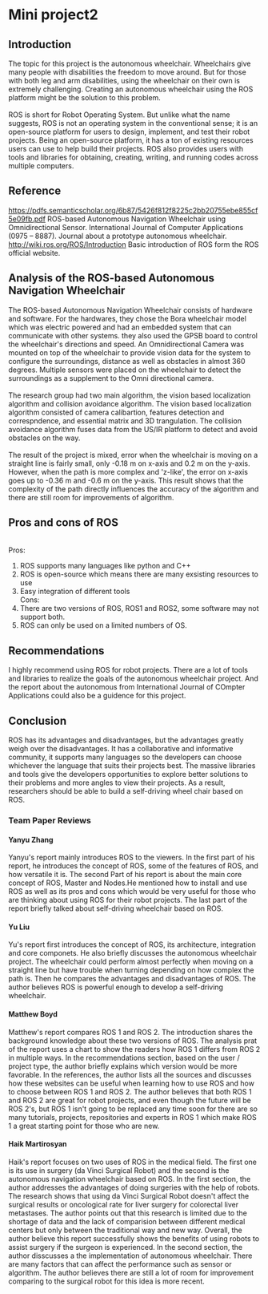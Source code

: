 
# Mini project2
## Introduction
The topic for this project is the autonomous wheelchair. Wheelchairs give many people with disabilities the freedom to move around. But for those with both leg and arm disabilities, using the wheelchair on their own is extremely challenging. Creating an autonomous wheelchair using the ROS platform might be the solution to this problem.\
\
ROS is short for Robot Operating System. But unlike what the name suggests, ROS is not an operating system in the conventional sense; it is an open-source platform for users to design, implement, and test their robot projects. Being an open-source platform, it has a ton of existing resources users can use to help build their projects.  ROS also provides users with tools and libraries for obtaining, creating, writing, and running codes across multiple computers. 
## Reference
https://pdfs.semanticscholar.org/6b87/5426f812f8225c2bb20755ebe855cf5e09fb.pdf ROS-based Autonomous Navigation Wheelchair using Omnidirectional Sensor. International Journal of Computer Applications (0975 – 8887). Journal about a prototype autonomous wheelchair.\
http://wiki.ros.org/ROS/Introduction Basic introduction of ROS form the ROS official website.
## Analysis of the ROS-based Autonomous Navigation Wheelchair
The ROS-based Autonomous Navigation Wheelchair consists of hardware and software. For the hardwares, they chose the Bora wheelchair model which was electric powered and had an embedded system that can communicate with other systems. they also used the GPSB board to control the wheelchair's directions and speed. An Omnidirectional Camera was mounted on top of the wheelchair to provide vision data for the system to configure the surroundings, distance as well as obstacles in almost 360 degrees. Multiple sensors were placed on the wheelchair to detect the surroundings as a supplement to the Omni directional camera.\
\
The research group had two main algorithm, the vision based localization algorithm and collision avoidance algorithm. The vision based localization algorithm consisted of camera calibartion, features detection and correspndence, and essential matrix and 3D trangulation. The collision avoidance algorithm fuses data from the US/IR platform to detect and avoid obstacles on the way.\
\
The result of the project is mixed, error when the wheelchair is moving on a straight line is fairly small, only -0.18 m on x-axis and 0.2 m on the y-axis. However, when the path is more complex and 'z-like', the error on x-axis goes up to -0.36 m and -0.6 m on the y-axis. This result shows that the complexity of the path directly influences the accuracy of the algorithm and there are still room for improvements of algorithm. 
## Pros and cons of ROS
\
Pros:
1. ROS supports many languages like python and C++
2. ROS is open-source which means there are many exsisting resources to use
3. Easy integration of different tools
 \
Cons:
1. There are two versions of ROS, ROS1 and ROS2, some software may not support both.
2. ROS can only be used on a limited numbers of OS.
## Recommendations
I highly recommend using ROS for robot projects. There are a lot of tools and libraries to realize the goals of the autonomous wheelchair project. And the report about the autonomous from International Journal of COmpter Applications could also be a guidence for this project.
## Conclusion
ROS has its advantages and disadvantages, but the advantages greatly weigh over the disadvantages. It has a collaborative and informative community, it supports many languages so the developers can choose whichever the language that suits their projects best. The massive libraries and tools give the developers opportunities to explore better solutions to their problems and more angles to view their projects. As a result, researchers should be able to build a self-driving wheel chair based on ROS.

### Team Paper Reviews

#### Yanyu Zhang
Yanyu's report mainly introduces ROS to the viewers. In the first part of his report, he introduces the concept of ROS, some of the features of ROS, and how versatile it is. The second Part of his report is about the main core concept of ROS, Master and Nodes.He mentioned how to install and use ROS as well as its pros and cons which would be very useful for those who are thinking about using ROS for their robot projects. The last part of the report briefly talked about self-driving wheelchair based on ROS.

#### Yu Liu
Yu's report first introduces the concept of ROS, its architecture, integration and core componets. He also briefly discusses the autonomous wheelchair project. The wheelchair could perform almost perfectly when moving on a straight line but have trouble when turning depending on how complex the path is. Then he compares the advantages and disadvantages of ROS. The author believes ROS is powerful enough to develop a self-driving wheelchair.

#### Matthew Boyd
Matthew's report compares ROS 1 and ROS 2. The introduction shares the background  knowledge about these two versions of ROS. The analysis prat of the report uses a chart to show the readers how ROS 1 differs from ROS 2 in multiple ways. In the recommendations section, based on the user / project type, the author briefly explains which version would be more favorable. In the references, the author lists all the sources and discusses how these websites can be useful when learning how to use ROS and how to choose between ROS 1 and ROS 2. The author believes that both ROS 1 and ROS 2 are great for robot projects, and even though the future will be ROS 2's, but ROS 1 isn't going to be replaced any time soon for there are so many tutorials, projects, repositories and experts in ROS 1 which make ROS 1 a great starting point for those who are new.

#### Haik Martirosyan
Haik's report focuses on two uses of ROS in the medical field. The first one is its use in surgery (da Vinci Surgical Robot) and the second is the autonomous navigation wheelchair based on ROS. In the first section, the author addresses the advantages of doing surgeries with the help of robots. The research shows that using da Vinci Surgical Robot doesn't affect the surgical results or oncological rate for liver surgery for colorectal liver metastases. The author points out that this research is limited due to the shortage of data and the lack of comparision between different medical centers but only between the traditional way and new way. Overall, the author believe this report successfully shows the benefits of using robots to assist surgery if the surgeon is experienced. In the second section, the author disscusses a the implementation of autonomous wheelchair. There are many factors that can affect the performance such as sensor or algorithm. The author believes there are still a lot of room for improvement comparing to the surgical robot for this idea is more recent.
